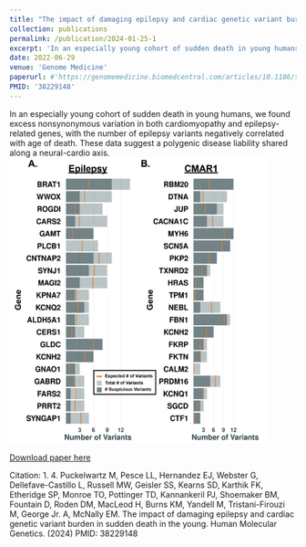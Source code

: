 ```yaml
---
title: "The impact of damaging epilepsy and cardiac genetic variant burden in sudden death in the young"
collection: publications
permalink: /publication/2024-01-25-1
excerpt: 'In an especially young cohort of sudden death in young humans, we found excess nonsynonymous variation in both cardiomyopathy and epilepsy-related genes'
date: 2022-06-29
venue: 'Genome Medicine'
paperurl: #'https://genomemedicine.biomedcentral.com/articles/10.1186/s13073-024-01284-w'
PMID: '38229148'
---
```

In an especially young cohort of sudden death in young humans, we found excess nonsynonymous variation in both cardiomyopathy and epilepsy-related genes, with the number of epilepsy variants negatively correlated with age of death. These data suggest a polygenic disease liability shared along a neural-cardio axis.
<br>
<img src="SDY.png" width="450" height="500">
<br>
  
[Download paper here](https://genomemedicine.biomedcentral.com/articles/10.1186/s13073-024-01284-w)

Citation: 1.	4.	Puckelwartz M, Pesce LL, Hernandez EJ, Webster G, Dellefave-Castillo L, Russell MW, Geisler SS, Kearns SD, Karthik FK, Etheridge SP, Monroe TO, Pottinger TD, Kannankeril PJ, Shoemaker BM, Fountain D, Roden DM, MacLeod H, Burns KM, Yandell M, Tristani-Firouzi M, George Jr. A, McNally EM.  The impact of damaging epilepsy and cardiac genetic variant burden in sudden death in the young. Human Molecular Genetics. (2024) PMID: 38229148
